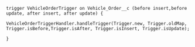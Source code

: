     trigger VehicleOrderTrigger on Vehicle_Order__c (before insert,before update, after insert, after update) {

    VehicleOrderTriggerHandler.handleTrigger(Trigger.new, Trigger.oldMap, Trigger.isBefore,Trigger.isAfter, Trigger.isInsert, Trigger.isUpdate);

    }
